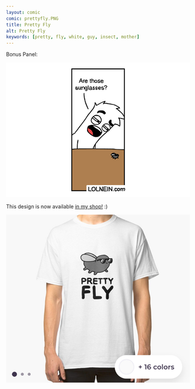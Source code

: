 ```yaml
---
layout: comic
comic: prettyfly.PNG
title: Pretty Fly
alt: Pretty Fly
keywords: [pretty, fly, white, guy, insect, mother]
---
```


Bonus Panel:

![Pretty Fly Bonus Panel](/images/prettyfly_bonus.PNG)

This design is now available [in my shop!](https://www.redbubble.com/shop/Lolnein) :)

[![Pretty Fly Shirt](/images/prettyfly_shirt.jpg)](https://www.redbubble.com/shop/Lolnein)
